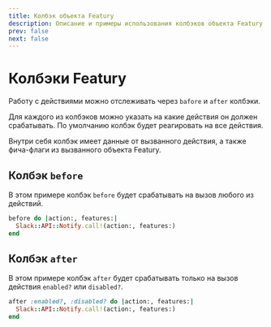 ```yaml
---
title: Колбэк объекта Featury
description: Описание и примеры использования колбэков объекта Featury
prev: false
next: false
---
```


# Колбэки Featury

Работу с действиями можно отслеживать через `bafore` и `after` колбэки.

Для каждого из колбэков можно указать на какие действия он должен срабатывать.
По умолчанию колбэк будет реагировать на все действия.

Внутри себя колбэк имеет данные от вызванного действия,
а также фича-флаги из вызванного объекта Featury.

## Колбэк `before`

В этом примере колбэк `before` будет срабатывать на вызов любого из действий.

```ruby
before do |action:, features:|
  Slack::API::Notify.call!(action:, features:)
end
```

## Колбэк `after`

В этом примере колбэк `after` будет срабатывать только на вызов действия `enabled?` или `disabled?`.

```ruby
after :enabled?, :disabled? do |action:, features:|
  Slack::API::Notify.call!(action:, features:)
end
```
